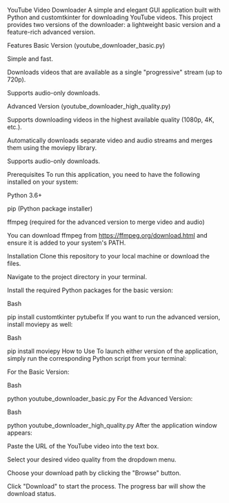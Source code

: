 YouTube Video Downloader
A simple and elegant GUI application built with Python and customtkinter for downloading YouTube videos. This project provides two versions of the downloader: a lightweight basic version and a feature-rich advanced version.

Features
Basic Version (youtube_downloader_basic.py)

Simple and fast.

Downloads videos that are available as a single "progressive" stream (up to 720p).

Supports audio-only downloads.

Advanced Version (youtube_downloader_high_quality.py)

Supports downloading videos in the highest available quality (1080p, 4K, etc.).

Automatically downloads separate video and audio streams and merges them using the moviepy library.

Supports audio-only downloads.

Prerequisites
To run this application, you need to have the following installed on your system:

Python 3.6+

pip (Python package installer)

ffmpeg (required for the advanced version to merge video and audio)

You can download ffmpeg from https://ffmpeg.org/download.html and ensure it is added to your system's PATH.

Installation
Clone this repository to your local machine or download the files.

Navigate to the project directory in your terminal.

Install the required Python packages for the basic version:

Bash

pip install customtkinter pytubefix
If you want to run the advanced version, install moviepy as well:

Bash

pip install moviepy
How to Use
To launch either version of the application, simply run the corresponding Python script from your terminal:

For the Basic Version:

Bash

python youtube_downloader_basic.py
For the Advanced Version:

Bash

python youtube_downloader_high_quality.py
After the application window appears:

Paste the URL of the YouTube video into the text box.

Select your desired video quality from the dropdown menu.

Choose your download path by clicking the "Browse" button.

Click "Download" to start the process. The progress bar will show the download status.
